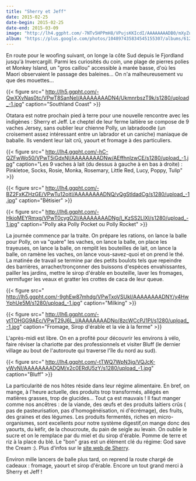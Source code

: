```yaml
---
title: "Sherry et Jeff"
date: 2015-02-25
date-begin: 2015-02-25
date-end: 2015-03-09
image: "http://lh4.ggpht.com/-7NTv5HPPmH8/VPujsKKIcdI/AAAAAAAADB0/mXyZuivmRro/s1280/upload_-1.jpg"
album: "https://plus.google.com/photos/104897435834545155307/albums/6123665301348472513"
---
```


En route pour le woofing suivant, on longe la côte Sud depuis le Fjordland jusqu'à Invercargill. Parmi les curiosités du coin, une plage de pierres polies et Monkey Island, un "gros caillou" accessible à marée basse, d'où les Maori observaient le passage des baleines... On n'a malheureusement vu que des mouettes... 

{{< figure src=" http://lh5.ggpht.com/-QwXXvNas0tc/VPwT8SanNeI/AAAAAAAADN4/UkmnrbszT9k/s1280/upload_-1.jpg" caption="Southland Coast" >}}

Otatara est notre prochain pied à terre pour une nouvelle rencontre avec les indigènes : Sherry et Jeff. Le cheptel de leur ferme laitière se compose de 9 vaches Jersey, sans oublier leur chienne Polly, un labradoodle (un croisement assez intéressant entre un labrador et un caniche) maniaque de baballe. Ils vendent leur lait crû, yaourt et fromage à des particuliers.

{{< figure src=" http://lh4.ggpht.com/-hC-QZFwWo50/VPwT5iGdxNI/AAAAAAAADNw/AEffhnlzwCE/s1280/upload_-1.jpg" caption="Les 9 vaches à lait (du dessus à gauche à en bas à droite) : Pinkletoe, Socks, Rosie, Monka, Rosemary, Little Red, Lucy, Poppy, Tulip" >}}

{{< figure src=" http://lh4.ggpht.com/-BZ2FxKZHzGE/VPwTu12oitI/AAAAAAAADNQ/vQgStIdadCg/s1280/upload_-1.jpg" caption="Bêtisier" >}}

{{< figure src=" http://lh6.ggpht.com/-HkioMEYRmxg/VPwT0cygO2I/AAAAAAAADNg/I_KzSS2LIXI/s1280/upload_-1.jpg" caption="Polly aka Polly Pocket ou Polly Rocket" >}}

La journée commence par la traite. On prépare les rations, on lance la balle pour Polly, on va "quère" les vaches, on lance la balle, on place les trayeuses, on lance la balle, on remplit les bouteilles de lait, on lance la balle, on ramène les vaches, on lance vous-savez-quoi et on prend le thé. La matinée de travail se termine par des petits boulots tels que repeindre des barrières, arracher/tronçonner des buissons d'espèces envahissantes, pailler les jardins, mettre le sirop d'érable en bouteille, laver les fromages, vermifuger les veaux et gratter les crottes de caca de leur queue.

{{< figure src=" http://lh5.ggpht.com/-9ghEw87mhdg/VPwTxoVSUkI/AAAAAAAADNY/y4HwYphUe5M/s1280/upload_-1.jpg" caption="Milking" >}}

{{< figure src=" http://lh6.ggpht.com/-ytTOHGG9AEc/VPwT29J6L_I/AAAAAAAADNo/8zcWCcPJ1PI/s1280/upload_-1.jpg" caption="Fromage, Sirop d'érable et la vie à la ferme" >}}

L'après-midi est libre. On en a profité pour découvrir les environs à vélo, faire réviser la chariotte par des professionnels et visiter Bluff (le dernier village au bout de l'autoroute qui traverse l'île du nord au sud).

{{< figure src=" http://lh4.ggpht.com/-tTWQ7WpN3jg/VQJcK-yWvNI/AAAAAAAADQM/x2c0ERdU5zY/s1280/upload_-1.jpg" caption="Bluff" >}}


La particularité de nos hôtes réside dans leur régime alimentaire. En bref, on mange, à l'heure actuelle, des produits trop transformés, allégés en matières grasses, trop de glucides... Tout ça est mauvais ! Il faut manger comme nos ancêtres : de la viande, des œufs et des produits laitiers crûs ( pas de pasteurisation, pas d'homogénéisation, ni d'écrémage), des fruits, des graines et des légumes. Les produits fermentés, riches en micro-organismes, sont excellents pour notre système digestif,on mange donc des yaourts, du kéfir, de la choucroute, du pain de seigle au levain. On oublie le sucre et on le remplace par du miel et du sirop d'érable. Pomme de terre et riz à la place du blé. Le "bon" gras est un élément clé du régime: God save the Cream :). Plus d'infos sur le [site web de Sherry](http://www.thecroft.net.nz).


Environ mille lancers de balle plus tard, on reprend la route chargé de cadeaux : fromage, yaourt et sirop d'érable. Encore un tout grand merci à Sherry et Jeff !